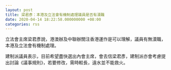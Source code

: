```yaml
---
layout: post
title: 梁君彥：本港及立法會有機制處理議員是否有瀆職
date: 2020-04-14 18:22:58.000000000 +08:00
categories: rss
---
```


立法會主席梁君彥說，港澳辦及中聯辦關注香港運作是可以理解，議員有無瀆職，本港及立法會有機制處理。

建制派議員表示，目前希望盡快選出內會主席，會去信梁君彥，建制派亦會考慮提出討論《議事規則》，若要修改，需時較長，遠水並不能救火。
